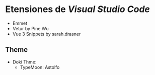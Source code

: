# Etensiones de ***Visual Studio Code***
* Emmet
* Vetur by Pine Wu
* Vue 3 Snippets by sarah.drasner

## Theme 
* Doki Thme: 
  * TypeMoon: Astolfo